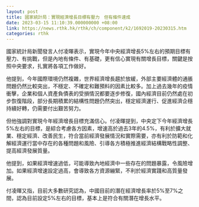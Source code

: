 ```yaml
---
layout: post
title: 國家統計局：實現經濟增長目標有壓力　但有條件達成
date: 2023-03-15 11:10:39.000000000 +08:00
link: https://news.rthk.hk/rthk/ch/component/k2/1692019-20230315.htm
categories: rthk
---
```


國家統計局新聞發言人付凌暉表示，實現今年中央經濟增長5%左右的預期目標有壓力、有挑戰，但是內地有條件、有基礎，更有信心實現有關增長目標，關鍵是按照中央要求，扎實將各項工作做好。

他提到，今年國際環境仍然複雜，世界經濟增長趨於放緩，外部主要經濟體的通脹問題仍然比較突出，不穩定、不確定和難預料的因素比較多。加上過去幾年的疫情衝擊，企業和個人資產負債表的受損情況都要逐步修復，國內經濟目前仍然處在初步恢復階段，部分長期積累的結構性問題仍然突出，穩定經濟運行、促進經濟企穩持續好轉，仍需要付出艱苦努力。

但他強調對實現今年經濟增長目標充滿信心。付凌暉提到，中央定下今年經濟增長5%左右的目標，是綜合考慮各方因素，增速高於過去3年的4.5%，有利於擴大就業、穩定經濟、改善民生，符合當前經濟發展情況和實際需要，亦有利於防範和化解經濟運行當中存在的各種問題和風險、引導各方積極推進經濟結構戰略性調整、提高經濟發展質量。

他提到，如果經濟增速過低，可能導致內地經濟中一些存在的問題暴露，令風險增加。如果經濟增速設定過高，會導致各方資源繃緊，不利於經濟實踐和高質量發展。

付凌暉又指，目前大多數研究認為，中國目前的潛在經濟增長率於5%至7%之間，認為目前設定5%左右的目標，基本上是符合有關潛在增長水平。
